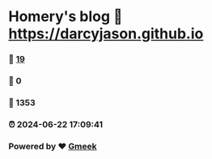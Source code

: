 # Homery's blog :link: https://darcyjason.github.io 
### :page_facing_up: [19](https://darcyjason.github.io/tag.html) 
### :speech_balloon: 0 
### :hibiscus: 1353 
### :alarm_clock: 2024-06-22 17:09:41 
### Powered by :heart: [Gmeek](https://github.com/Meekdai/Gmeek)

